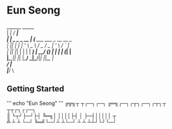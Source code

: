 # Eun Seong

  ______               _____                        \
 |  ____|             / ____|                       \
 | |__  _   _ _ __   | (___   ___  ___  _ __   __ _ \
 |  __|| | | | '_ \   \___ \ / _ \/ _ \| '_ \ / _` |\
 | |___| |_| | | | |  ____) |  __/ (_) | | | | (_| |\
 |______\__,_|_| |_| |_____/ \___|\___/|_| |_|\__, |\
                                               __/ |\
                                              |___/ \
                                              
                                            


## Getting Started
 '''
echo "Eun Seong"
 '''
╔╦╗┬ ┬┌─┐┌─┐  ╔═╗┌─┐┌┬┐┌─┐┌┬┐┬ ┬┬┌┐┌┌─┐  
 ║ └┬┘├─┘├┤   ╚═╗│ ││││├┤  │ ├─┤│││││ ┬  
 ╩  ┴ ┴  └─┘  ╚═╝└─┘┴ ┴└─┘ ┴ ┴ ┴┴┘└┘└─┘
